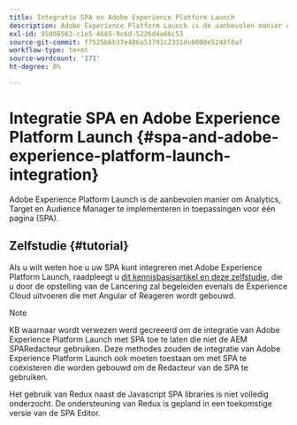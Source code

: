 ```yaml
---
title: Integratie SPA en Adobe Experience Platform Launch
description: Adobe Experience Platform Launch is de aanbevolen manier om Analytics, Target en Audience Manager in SPA te implementeren.
exl-id: 95008563-c1e5-4685-9c6d-5226d4a66c53
source-git-commit: f7525b6b37e486a53791c2331dc6000e5248f8af
workflow-type: tm+mt
source-wordcount: '171'
ht-degree: 0%

---
```


# Integratie SPA en Adobe Experience Platform Launch {#spa-and-adobe-experience-platform-launch-integration}

Adobe Experience Platform Launch is de aanbevolen manier om Analytics, Target en Audience Manager te implementeren in toepassingen voor één pagina (SPA).

## Zelfstudie {#tutorial}

Als u wilt weten hoe u uw SPA kunt integreren met Adobe Experience Platform Launch, raadpleegt u [dit kennisbasisartikel en deze zelfstudie](https://helpx.adobe.com/experience-manager/kt/integration/using/launch-reference-architecture-SPA-tutorial-implement.html), die u door de opstelling van de Lancering zal begeleiden evenals de Experience Cloud uitvoeren die met Angular of Reageren wordt gebouwd.

>[!NOTE]
>
>KB waarnaar wordt verwezen werd gecreeerd om de integratie van Adobe Experience Platform Launch met SPA toe te laten die niet de AEM SPARedacteur gebruiken. Deze methodes zouden de integratie van Adobe Experience Platform Launch ook moeten toestaan om met SPA te coëxisteren die worden gebouwd om de Redacteur van de SPA te gebruiken.
>
>Het gebruik van Redux naast de Javascript SPA libraries is niet volledig onderzocht. De ondersteuning van Redux is gepland in een toekomstige versie van de SPA Editor.
